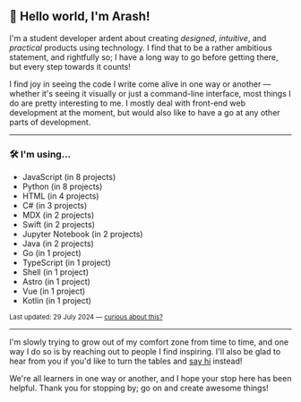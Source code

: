 
## 👋 Hello world, I'm Arash!

I'm a student developer ardent about creating <dfn title="in a way that is aesthetically pleasing">designed</dfn>, <dfn title="in a way that feels natural to a user">intuitive</dfn>, and <dfn title="in a way that serves some use">practical</dfn> products using technology. I find that to be a rather ambitious statement, and rightfully so; I have a long way to go before getting there, but every step towards it counts!

I find joy in seeing the code I write come alive in one way or another — whether it's seeing it visually or just a command-line interface, most things I do are pretty interesting to me. I mostly deal with front-end web development at the moment, but would also like to have a go at any other parts of development.

---

### 🛠 I'm using...

- JavaScript (in 8 projects)
- Python (in 8 projects)
- HTML (in 4 projects)
- C# (in 3 projects)
- MDX (in 2 projects)
- Swift (in 2 projects)
- Jupyter Notebook (in 2 projects)
- Java (in 2 projects)
- Go (in 1 project)
- TypeScript (in 1 project)
- Shell (in 1 project)
- Astro (in 1 project)
- Vue (in 1 project)
- Kotlin (in 1 project)

<sub>Last updated: 29 July 2024 — <a href="https://github.com/arashnrim/arashnrim/tree/main/update">curious about this?</a></sub>

---

I'm slowly trying to grow out of my comfort zone from time to time, and one way I do so is by reaching out to people I find inspiring. I'll also be glad to hear from you if you'd like to turn the tables and <a href="mailto:hello@arashnrim.me" target="_blank" rel="noreferrer">say hi</a> instead!

We're all learners in one way or another, and I hope your stop here has been helpful. Thank you for stopping by; go on and create awesome things!
